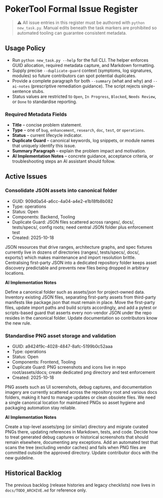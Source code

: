 # PokerTool Formal Issue Register

> ⚠️ All issue entries in this register must be authored with `python new_task.py`. Manual edits beneath the task markers are prohibited so automated tooling can guarantee consistent metadata.

## Usage Policy
- Run `python new_task.py --help` for the full CLI. The helper enforces GUID allocation, required metadata capture, and Markdown formatting.
- Supply precise `--duplicate-guard` context (symptoms, log signatures, modules) so future contributors can spot potential duplicates.
- Provide a complete paragraph for both `--summary` (what and why) and `--ai-notes` (prescriptive remediation guidance). The script rejects single-sentence stubs.
- Status values are restricted to `Open`, `In Progress`, `Blocked`, `Needs Review`, or `Done` to standardise reporting.

### Required Metadata Fields
- **Title** – concise problem statement.
- **Type** – one of `bug`, `enhancement`, `research`, `doc`, `test`, or `operations`.
- **Status** – current lifecycle indicator.
- **Duplicate Guard** – canonical keywords, log snippets, or module names that uniquely identify this issue.
- **Summary Paragraph** – explain the problem impact and motivation.
- **AI Implementation Notes** – concrete guidance, acceptance criteria, or troubleshooting steps an AI assistant should follow.

## Active Issues

<!-- TASKS_BEGIN -->

### Consolidate JSON assets into canonical folder

- GUID: 909d0a54-a6cc-4a04-a4e2-e1b18fb8b082
- Type: operations
- Status: Open
- Components: Backend, Tooling
- Duplicate Guard: JSON files scattered across ranges/, docs/, tests/specs/, config roots; need central JSON folder plus enforcement test
- Created: 2025-10-18

JSON resources that drive ranges, architecture graphs, and spec fixtures currently live in dozens of
directories (ranges/, tests/specs/, docs/, exports/) which makes maintenance and import resolution
brittle. Centralising first-party JSON into a dedicated repository folder keeps asset discovery
predictable and prevents new files being dropped in arbitrary locations.

**AI Implementation Notes**

Define a canonical folder such as assets/json for project-owned data. Inventory existing JSON files,
separating first-party assets from third-party manifests like package.json that must remain in
place. Move the first-party files, update import paths and build scripts accordingly, and add a
pytest or scripts-based guard that asserts every non-vendor JSON under the repo resides in the
canonical folder. Update documentation so contributors know the new rule.

### Standardise PNG asset storage and validation

- GUID: a9424f9c-4028-4847-8afc-5199b0c52aaa
- Type: operations
- Status: Open
- Components: Frontend, Tooling
- Duplicate Guard: PNG screenshots and icons live in repo root/assets/docs; create dedicated png directory and test enforcement
- Created: 2025-10-18

PNG assets such as UI screenshots, debug captures, and documentation imagery are currently scattered
across the repository root and various docs folders, making it hard to manage updates or clean
obsolete files. We need a single canonical location for maintained PNGs so asset hygiene and
packaging automation stay reliable.

**AI Implementation Notes**

Create a top-level assets/png (or similar) directory and migrate curated PNGs there, updating
references in Markdown, tests, and code. Decide how to treat generated debug captures or historical
screenshots that should remain elsewhere, documenting any exceptions. Add an automated test that
scans the tree (excluding vendor caches) and fails when PNG files are committed outside the approved
directory. Update contributor docs with the new guideline.

<!-- TASKS_END -->

## Historical Backlog
The previous backlog (release histories and legacy checklists) now lives in `docs/TODO_ARCHIVE.md` for reference only.
